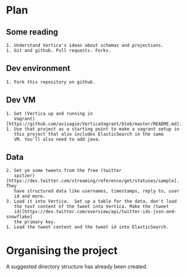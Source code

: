 # Plan

## Some reading
	1. Understand Vertica's ideas about schemas and projections.
	1. Git and github. Pull requests. Forks.
	
## Dev environment
	1. Fork this repository on github. 

## Dev VM
	1. Get (Vertica up and running in
       Vagrant)[https://github.com/avisagie/VerticaVagrant/blob/master/README.md].
	1. Use that project as a starting point to make a vagrant setup in
       this project that also includes ElasticSearch in the same
       VM. You'll also need to add java.
	
	
## Data
    2. Get ye some tweets from the free (twitter
       spitzer)[https://dev.twitter.com/streaming/reference/get/statuses/sample]. They
       have structured data like usernames, timestamps, reply to, user
       id and more.
	3. Load it into Vertica.  Set up a table for the data, don't load
       the text content of the tweet into Vertica. Make the (tweet
       id)[https://dev.twitter.com/overview/api/twitter-ids-json-and-snowflake]
       the primary key.
    1. Load the tweet content and the tweet id into ElasticSearch.




# Organising the project

A suggested directory structure has already been created.

